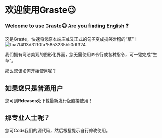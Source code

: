 # 欢迎使用Graste😉
### Welcome to use Graste😉 Are you finding [English](https://xxx) ❓
这是Graste，快速将您原本端庄或又正式的句子变成搞笑滑稽的“草”！
![faa7f4f13d32f0fa75853235bb0df324](https://github.com/xiaolovesmall/Graste/assets/97742074/39417c85-ef21-4bf5-b171-1f73ac88a5d4)

我们拥有简洁美观的图形化界面，您无需使用命令行或各种指令，可一键完成“生草”。

那么您该如何开始使用呢？
## 如果您只是普通用户
您可到**Releases**处下载最新发行版直接使用！
## 那专业人士呢？
您可Code我们的源代码，然后根据提示自行修改使用。
